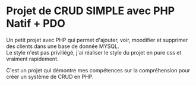 # Projet de CRUD SIMPLE avec PHP Natif + PDO

Un petit projet avec PHP qui permet d'ajouter, voir, moodifier et supprimer des clients dans une base de donnée MYSQL. <br>
Le style n'est pas priviliégé, j'ai réaliser le style du projet en pure css et vraiment rapidement. <br>

C'est un projet qui démontre mes compétences sur la compréhension pour créer un système de CRUD en PHP.
